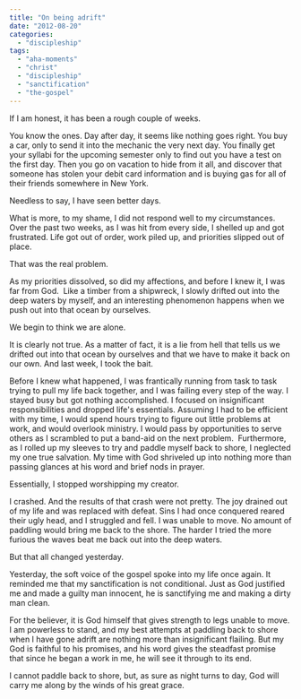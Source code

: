 ```yaml
---
title: "On being adrift"
date: "2012-08-20"
categories: 
  - "discipleship"
tags: 
  - "aha-moments"
  - "christ"
  - "discipleship"
  - "sanctification"
  - "the-gospel"
---
```


If I am honest, it has been a rough couple of weeks.

You know the ones. Day after day, it seems like nothing goes right. You buy a car, only to send it into the mechanic the very next day. You finally get your syllabi for the upcoming semester only to find out you have a test on the first day. Then you go on vacation to hide from it all, and discover that someone has stolen your debit card information and is buying gas for all of their friends somewhere in New York.

Needless to say, I have seen better days.

What is more, to my shame, I did not respond well to my circumstances. Over the past two weeks, as I was hit from every side, I shelled up and got frustrated. Life got out of order, work piled up, and priorities slipped out of place.

That was the real problem.

As my priorities dissolved, so did my affections, and before I knew it, I was far from God.  Like a timber from a shipwreck, I slowly drifted out into the deep waters by myself, and an interesting phenomenon happens when we push out into that ocean by ourselves.

We begin to think we are alone.

It is clearly not true. As a matter of fact, it is a lie from hell that tells us we drifted out into that ocean by ourselves and that we have to make it back on our own. And last week, I took the bait.

Before I knew what happened, I was frantically running from task to task trying to pull my life back together, and I was failing every step of the way. I stayed busy but got nothing accomplished. I focused on insignificant responsibilities and dropped life's essentials. Assuming I had to be efficient with my time, I would spend hours trying to figure out little problems at work, and would overlook ministry. I would pass by opportunities to serve others as I scrambled to put a band-aid on the next problem.  Furthermore, as I rolled up my sleeves to try and paddle myself back to shore, I neglected my one true salvation. My time with God shriveled up into nothing more than passing glances at his word and brief nods in prayer.

Essentially, I stopped worshipping my creator.

I crashed. And the results of that crash were not pretty. The joy drained out of my life and was replaced with defeat. Sins I had once conquered reared their ugly head, and I struggled and fell. I was unable to move. No amount of paddling would bring me back to the shore. The harder I tried the more furious the waves beat me back out into the deep waters.

But that all changed yesterday.

Yesterday, the soft voice of the gospel spoke into my life once again. It reminded me that my sanctification is not conditional. Just as God justified me and made a guilty man innocent, he is sanctifying me and making a dirty man clean.

For the believer, it is God himself that gives strength to legs unable to move. I am powerless to stand, and my best attempts at paddling back to shore when I have gone adrift are nothing more than insignificant flailing. But my God is faithful to his promises, and his word gives the steadfast promise that since he began a work in me, he will see it through to its end.

I cannot paddle back to shore, but, as sure as night turns to day, God will carry me along by the winds of his great grace.
